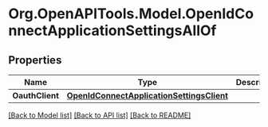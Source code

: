 # Org.OpenAPITools.Model.OpenIdConnectApplicationSettingsAllOf

## Properties

Name | Type | Description | Notes
------------ | ------------- | ------------- | -------------
**OauthClient** | [**OpenIdConnectApplicationSettingsClient**](OpenIdConnectApplicationSettingsClient.md) |  | [optional] 

[[Back to Model list]](../README.md#documentation-for-models) [[Back to API list]](../README.md#documentation-for-api-endpoints) [[Back to README]](../README.md)

